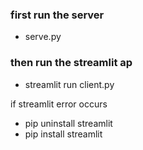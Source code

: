 ### first run the server 
- serve.py

### then run the streamlit ap
- streamlit run client.py

if streamlit error occurs 

- pip uninstall streamlit
- pip install streamlit

